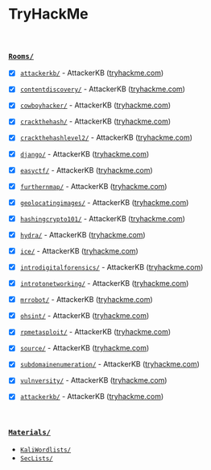 # TryHackMe


<br />

### [`Rooms/`](Rooms/)
- [x] [`attackerkb/`](Rooms/attackerkb/) - AttackerKB ([tryhackme.com](https://tryhackme.com/room/attackerkb))
- [x] [`contentdiscovery/`](Rooms/contentdiscovery/) - AttackerKB ([tryhackme.com](https://tryhackme.com/room/contentdiscovery))
- [x] [`cowboyhacker/`](Rooms/cowboyhacker/) - AttackerKB ([tryhackme.com](https://tryhackme.com/room/cowboyhacker))
- [x] [`crackthehash/`](Rooms/crackthehash/) - AttackerKB ([tryhackme.com](https://tryhackme.com/room/crackthehash))
- [x] [`crackthehashlevel2/`](Rooms/crackthehashlevel2/) - AttackerKB ([tryhackme.com](https://tryhackme.com/room/crackthehashlevel2))
- [x] [`django/`](Rooms/django/) - AttackerKB ([tryhackme.com](https://tryhackme.com/room/django))
- [x] [`easyctf/`](Rooms/easyctf/) - AttackerKB ([tryhackme.com](https://tryhackme.com/room/easyctf))
- [x] [`furthernmap/`](Rooms/furthernmap/) - AttackerKB ([tryhackme.com](https://tryhackme.com/room/furthernmap))
- [x] [`geolocatingimages/`](Rooms/geolocatingimages/) - AttackerKB ([tryhackme.com](https://tryhackme.com/room/geolocatingimages))
- [x] [`hashingcrypto101/`](Rooms/hashingcrypto101/) - AttackerKB ([tryhackme.com](https://tryhackme.com/room/hashingcrypto101))
- [x] [`hydra/`](Rooms/hydra/) - AttackerKB ([tryhackme.com](https://tryhackme.com/room/hydra))
- [x] [`ice/`](Rooms/ice/) - AttackerKB ([tryhackme.com](https://tryhackme.com/room/ice))
- [x] [`introdigitalforensics/`](Rooms/introdigitalforensics/) - AttackerKB ([tryhackme.com](https://tryhackme.com/room/introdigitalforensics))
- [x] [`introtonetworking/`](Rooms/introtonetworking/) - AttackerKB ([tryhackme.com](https://tryhackme.com/room/introtonetworking))
- [x] [`mrrobot/`](Rooms/mrrobot/) - AttackerKB ([tryhackme.com](https://tryhackme.com/room/mrrobot))
- [x] [`ohsint/`](Rooms/ohsint/) - AttackerKB ([tryhackme.com](https://tryhackme.com/room/ohsint))
- [x] [`rpmetasploit/`](Rooms/rpmetasploit/) - AttackerKB ([tryhackme.com](https://tryhackme.com/room/rpmetasploit))
- [x] [`source/`](Rooms/source/) - AttackerKB ([tryhackme.com](https://tryhackme.com/room/source))
- [x] [`subdomainenumeration/`](Rooms/subdomainenumeration/) - AttackerKB ([tryhackme.com](https://tryhackme.com/room/subdomainenumeration))
- [x] [`vulnversity/`](Rooms/vulnversity/) - AttackerKB ([tryhackme.com](https://tryhackme.com/room/vulnversity))
- [x] [`attackerkb/`](Rooms/attackerkb/) - AttackerKB ([tryhackme.com](https://tryhackme.com/room/attackerkb))



<br />

### [`Materials/`](Materials/)
-  [`KaliWordlists/`](Materials/KaliWordlists/)
-  [`SecLists/`](Materials/SecLists/)

